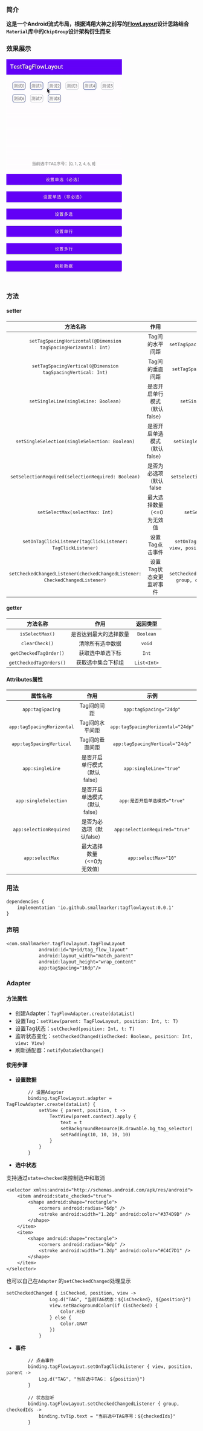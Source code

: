 
### 简介

**这是一个Android流式布局，根据鸿翔大神之前写的[FlowLayout](https://github.com/hongyangAndroid/FlowLayout)设计思路结合`Material`库中的`ChipGroup`设计架构衍生而来**

### 效果展示

![tagflowlayout_demo](./image/tagflowlayout_demo.gif)

### 方法

#### setter

| 方法名称 | 作用 | 示例 |
| :----: | :----: | :----: |
| `setTagSpacingHorizontal(@Dimension tagSpacingHorizontal: Int)` | Tag间的水平间距 | `setTagSpacingHorizontal(24)` |
| `setTagSpacingVertical(@Dimension tagSpacingVertical: Int)` | Tag间的垂直间距 | `setTagSpacingVertical(24)` |
| `setSingleLine(singleLine: Boolean)` | 是否开启单行模式（默认false） | `setSingleLine(true)` |
| `setSingleSelection(singleSelection: Boolean)` | 是否开启单选模式（默认false） | `setSingleSelection(true)` |
| `setSelectionRequired(selectionRequired: Boolean)` | 是否为必选项（默认false | `setSelectionRequired(true)` |
| `setSelectMax(selectMax: Int)` | 最大选择数量（<=0为无效值 | `setSelectMax(10)` |
| `setOnTagClickListener(tagClickListener: TagClickListener)` | 设置Tag点击事件 | `setOnTagClickListener { view, position, parent -> }` |
| `setCheckedChangedListener(checkedChangedListener: CheckedChangedListener)` | 设置Tag状态变更监听事件 | `setCheckedChangedListener { group, checkedIds -> }` |

#### getter

| 方法名称 | 作用 | 返回类型 |
| :----: | :----: | :----: |
| `isSelectMax()` | 是否达到最大的选择数量 | `Boolean` |
| `clearCheck()` | 清除所有选中数据 | `void` |
| `getCheckedTagOrder()` | 获取选中单选下标 | `Int` |
| `getCheckedTagOrders()` | 获取选中集合下标组 | `List<Int>` |

#### Attributes属性

| 属性名称 | 作用 | 示例 |
| :----: | :----: | :----: |
| `app:tagSpacing` | Tag间的间距 | `app:tagSpacing="24dp"` |
| `app:tagSpacingHorizontal` | Tag间的水平间距 | `app:tagSpacingHorizontal="24dp"` |
| `app:tagSpacingVertical` | Tag间的垂直间距  | `app:tagSpacingVertical="24dp"`|
|`app:singleLine`|是否开启单行模式（默认false）|`app:singleLine="true"`|
|`app:singleSelection`|是否开启单选模式（默认false）|`app:是否开启单选模式="true"`|
|`app:selectionRequired`|是否为必选项（默认false）|`app:selectionRequired="true"`|
|`app:selectMax`|最大选择数量（<=0为无效值）|`app:selectMax="10"`|

### 用法
```
dependencies {
    implementation 'io.github.smallmarker:tagflowlayout:0.0.1'
}
```
### 声明
```
<com.smallmarker.tagflowlayout.TagFlowLayout
            android:id="@+id/tag_flow_layout"
            android:layout_width="match_parent"
            android:layout_height="wrap_content"
            app:tagSpacing="16dp"/>
```
### Adapter

#### 方法属性

* 创建Adapter：`TagFlowAdapter.create(dataList)`
* 设置Tag：`setView(parent: TagFlowLayout, position: Int, t: T)`
* 设置Tag状态：`setChecked(position: Int, t: T)`
* 监听状态变化：`setCheckedChanged(isChecked: Boolean, position: Int, view: View)`
* 刷新适配器：`notifyDataSetChange()`


#### 使用步骤

* **设置数据**

```
        // 设置Adapter
        binding.tagFlowLayout.adapter = TagFlowAdapter.create(dataList) {
            setView { parent, position, t ->
                TextView(parent.context).apply {
                    text = t
                    setBackgroundResource(R.drawable.bg_tag_selector)
                    setPadding(10, 10, 10, 10)
                }
            }
        }
```

* **选中状态**

支持通过`state=checked`来控制选中和取消

```
<selector xmlns:android="http://schemas.android.com/apk/res/android">
    <item android:state_checked="true">
        <shape android:shape="rectangle">
            <corners android:radius="6dp" />
            <stroke android:width="1.2dp" android:color="#374D9D" />
        </shape>
    </item>
    <item>
        <shape android:shape="rectangle">
            <corners android:radius="6dp" />
            <stroke android:width="1.2dp" android:color="#C4C7D1" />
        </shape>
    </item>
</selector>
```

也可以自己在`Adapter` 的`setCheckedChanged`处理显示

```
setCheckedChanged { isChecked, position, view ->
                Log.d("TAG", "当前TAG状态：${isChecked}, ${position}")
                view.setBackgroundColor(if (isChecked) {
                    Color.RED
                } else {
                    Color.GRAY
                })
            }
```

* **事件**

```
        // 点击事件
        binding.tagFlowLayout.setOnTagClickListener { view, position, parent ->
            Log.d("TAG", "当前选中TAG： ${position}")
        }

        // 状态监听
        binding.tagFlowLayout.setCheckedChangedListener { group, checkedIds ->
            binding.tvTip.text = "当前选中TAG序号：${checkedIds}"
        }
```

